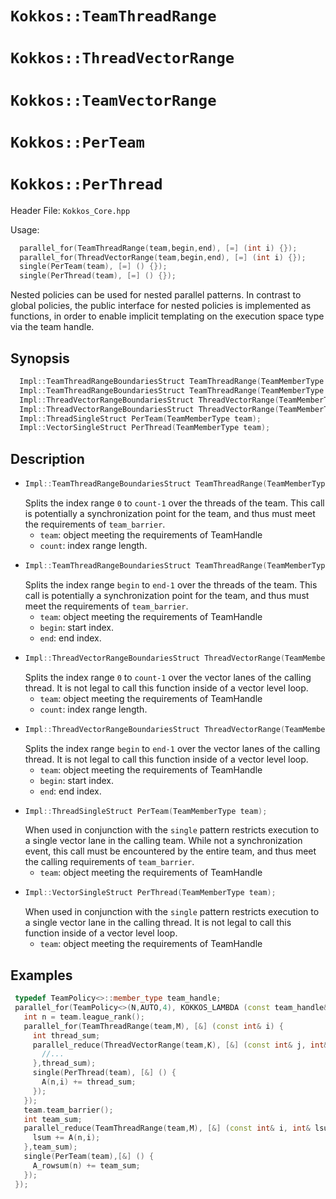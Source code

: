 # `Kokkos::TeamThreadRange`
# `Kokkos::ThreadVectorRange`
# `Kokkos::TeamVectorRange`
# `Kokkos::PerTeam`
# `Kokkos::PerThread`

Header File: `Kokkos_Core.hpp`

Usage: 
  ```c++
    parallel_for(TeamThreadRange(team,begin,end), [=] (int i) {});
    parallel_for(ThreadVectorRange(team,begin,end), [=] (int i) {});
    single(PerTeam(team), [=] () {});
    single(PerThread(team), [=] () {});
  ```

Nested policies can be used for nested parallel patterns. In contrast to global policies, the public
interface for nested policies is implemented as functions, in order to enable implicit templating on 
the execution space type via the team handle. 

## Synopsis 
  ```c++
    Impl::TeamThreadRangeBoundariesStruct TeamThreadRange(TeamMemberType team, IndexType count);
    Impl::TeamThreadRangeBoundariesStruct TeamThreadRange(TeamMemberType team, IndexType begin, IndexType end);
    Impl::ThreadVectorRangeBoundariesStruct ThreadVectorRange(TeamMemberType team, IndexType count);
    Impl::ThreadVectorRangeBoundariesStruct ThreadVectorRange(TeamMemberType team, IndexType begin, IndexType end);
    Impl::ThreadSingleStruct PerTeam(TeamMemberType team);
    Impl::VectorSingleStruct PerThread(TeamMemberType team);
  ```

## Description

 * ```c++
   Impl::TeamThreadRangeBoundariesStruct TeamThreadRange(TeamMemberType team, IndexType count);
   ```
   Splits the index range `0` to `count-1` over the threads of the team. This call is potentially a
   synchronization point for the team, and thus must meet the requirements of `team_barrier`.
   * `team`: object meeting the requirements of TeamHandle
   * `count`: index range length. 
 * ```c++
   Impl::TeamThreadRangeBoundariesStruct TeamThreadRange(TeamMemberType team, IndexType begin, IndexType end);
   ```
   Splits the index range `begin` to `end-1` over the threads of the team. This call is potentially a 
   synchronization point for the team, and thus must meet the requirements of `team_barrier`.
   * `team`: object meeting the requirements of TeamHandle
   * `begin`: start index.
   * `end`: end index.
 * ```c++
   Impl::ThreadVectorRangeBoundariesStruct ThreadVectorRange(TeamMemberType team, IndexType count);
   ```
   Splits the index range `0` to `count-1` over the vector lanes of the calling thread. It is not legal to 
   call this function inside of a vector level loop. 
   * `team`: object meeting the requirements of TeamHandle
   * `count`: index range length. 
 * ```c++
   Impl::ThreadVectorRangeBoundariesStruct ThreadVectorRange(TeamMemberType team, IndexType begin, IndexType end);
   ```
   Splits the index range `begin` to `end-1` over the vector lanes of the calling thread. It is not legal to 
   call this function inside of a vector level loop.
   * `team`: object meeting the requirements of TeamHandle
   * `begin`: start index.        
   * `end`: end index. 
 * ```c++ 
   Impl::ThreadSingleStruct PerTeam(TeamMemberType team);
   ```
   When used in conjunction with the `single` pattern restricts execution to a single vector lane in the calling team. 
   While not a synchronization event, this call must be encountered by the entire team, and thus meet the calling 
   requirements of `team_barrier`. 
   * `team`: object meeting the requirements of TeamHandle
 * ```c++ 
   Impl::VectorSingleStruct PerThread(TeamMemberType team);
   ```
   When used in conjunction with the `single` pattern restricts execution to a single vector lane in the calling thread. 
   It is not legal to call this function inside of a vector level loop.
   * `team`: object meeting the requirements of TeamHandle
  
## Examples

  ```c++
   typedef TeamPolicy<>::member_type team_handle;
   parallel_for(TeamPolicy<>(N,AUTO,4), KOKKOS_LAMBDA (const team_handle& team) {
     int n = team.league_rank();
     parallel_for(TeamThreadRange(team,M), [&] (const int& i) {
       int thread_sum;
       parallel_reduce(ThreadVectorRange(team,K), [&] (const int& j, int& lsum) {
         //...
       },thread_sum);
       single(PerThread(team), [&] () {
         A(n,i) += thread_sum;
       });
     });
     team.team_barrier();
     int team_sum;
     parallel_reduce(TeamThreadRange(team,M), [&] (const int& i, int& lsum) {
       lsum += A(n,i);
     },team_sum);
     single(PerTeam(team),[&] () {
       A_rowsum(n) += team_sum;
     });
   });
  ```

